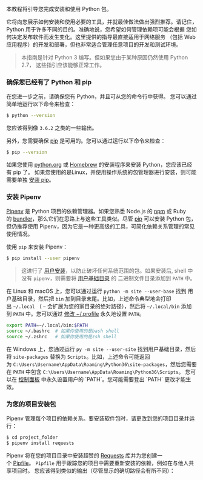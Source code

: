 本教程将引导您完成安装和使用 Python 包。

它将向您展示如何安装和使用必要的工具，并就最佳做法做出强烈推荐。请记住， Python 用于许多不同的目的。准确地说，您希望如何管理依赖项可能会根据 您如何决定发布软件而发生变化。这里提供的指导最直接适用于网络服务 （包括 Web 应用程序）的开发和部署，但也非常适合管理任意项目的开发和测试环境。

> 本指南是针对 Python 3 编写。但如果您由于某种原因仍然使用 Python 2.7， 这些指引应该能够正常工作。

### 确保您已经有了 Python 和 pip


在您进一步之前，请确保您有 Python，并且可从您的命令行中获得。 您可以通过简单地运行以下命令来检查：

```zsh
$ python --version
```

您应该得到像 `3.6.2` 之类的一些输出。

另外，您需要确保 [pip](https://pypi.org/project/pip/) 是可用的。您可以通过运行以下命令来检查：

```zsh
$ pip --version
```

如果您使用 [python.org](https://python.org/) 或 [Homebrew](https://brew.sh/) 的安装程序来安装 Python，您应该已经有 pip 了。 如果您使用的是Linux，并使用操作系统的包管理器进行安装，则可能需要单独 [安装 pip](https://pip.pypa.io/en/stable/installing/)。


### 安装 Pipenv

[Pipenv](https://pipenv.kennethreitz.org/) 是 Python 项目的依赖管理器。如果您熟悉 Node.js 的 [npm](https://www.npmjs.com/) 或 Ruby 的 [bundler](http://bundler.io/)，那么它们在思路上与这些工具类似。尽管 [pip](https://pypi.org/project/pip/) 可以安装 Python 包， 但仍推荐使用 Pipenv，因为它是一种更高级的工具，可简化依赖关系管理的常见使用情况。

使用 `pip` 来安装 Pipenv：
```zsh
$ pip install --user pipenv

```

> 这进行了 [用户安装](https://pip.pypa.io/en/stable/user_guide/#user-installs)，以防止破坏任何系统范围的包。如果安装后, shell 中没有 `pipenv`，则需要将 [用户基础目录](https://docs.python.org/3/library/site.html#site.USER_BASE) 的 二进制文件目录添加到 `PATH` 中。

在 Linux 和 macOS 上，您可以通过运行 `python -m site --user-base` 找到 用户基础目录，然后把 `bin` 加到目录末尾。比如，上述命令典型地会打印出 `~/.local` （ `~` 会扩展为您的家目录的绝对路径），然后将 `~/.local/bin` 添加到 `PATH` 中。您可以通过 [修改 ~/.profile](https://stackoverflow.com/a/14638025) 永久地设置 `PATH`。
```zsh
export PATH=~/.local/bin:$PATH
source ~/.bashrc  # 如果你使用的是bash shell
source ~/.zshrc   # 如果你使用的是zsh shell

```

在 Windows 上，您通过运行 `py -m site --user-site` 找到用户基础目录，然后 将 `site-packages` 替换为 `Scripts`。比如，上述命令可能返回为 `C:\Users\Username\AppData\Roaming\Python36\site-packages`，然后您需要在 `PATH` 中包含 `C:\Users\Username\AppData\Roaming\Python36\Scripts`。 您可以在 [控制面板](https://msdn.microsoft.com/en-us/library/windows/desktop/bb776899(v=vs.85).aspx) 中永久设置用户的 `PATH`。您可能需要登出 `PATH` 更改才能生效。

### 为您的项目安装包

Pipenv 管理每个项目的依赖关系。要安装软件包时，请更改到您的项目目录并运行：
```zsh
$ cd project_folder
$ pipenv install requests
```

Pipenv 将在您的项目目录中安装超赞的 [Requests](http://docs.python-requests.org/en/master/) 库并为您创建一个 [Pipfile](https://github.com/pypa/pipfile)。 `Pipfile` 用于跟踪您的项目中需要重新安装的依赖，例如在与他人共享项目时。 您应该得到类似的输出（尽管显示的确切路径会有所不同）：

